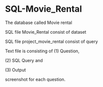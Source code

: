 # SQL-Movie_Rental

The database called Movie rental

SQL file Movie_Rental consist of dataset 

SQL file project_movie_rental consist of query

Text file is consisting of (1) Question,

(2) SQL Query and

(3) Output 

screenshot for each question.
